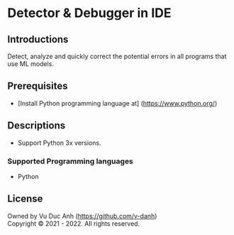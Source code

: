 #  Detector & Debugger in IDE


## Introductions
Detect, analyze and quickly correct the potential errors in all programs that use ML models.

## Prerequisites
+ [Install Python programming language at] (https://www.python.org/)

## Descriptions
+ Support Python 3x versions.
### Supported Programming languages
+ Python


## License
Owned by Vu Duc Anh (https://github.com/v-danh) </br>
Copyright © 2021 - 2022. All rights reserved.
